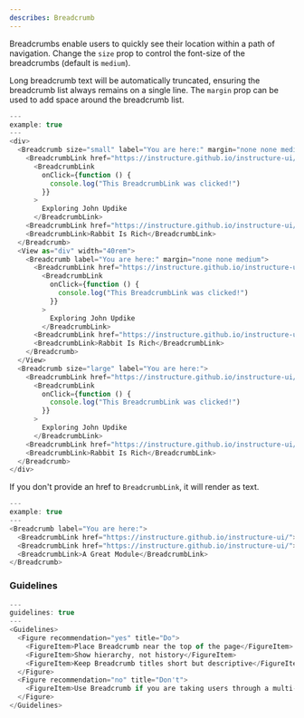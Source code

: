 ```yaml
---
describes: Breadcrumb
---
```


Breadcrumbs enable users to quickly see their location within a path of navigation. Change the `size` prop to control the font-size of the breadcrumbs
(default is `medium`).

Long breadcrumb text will be automatically truncated, ensuring the
breadcrumb list always remains on a single line. The `margin` prop can be
used to add space around the breadcrumb list.

```js
---
example: true
---
<div>
  <Breadcrumb size="small" label="You are here:" margin="none none medium">
    <BreadcrumbLink href="https://instructure.github.io/instructure-ui/">English 204</BreadcrumbLink>
      <BreadcrumbLink
        onClick={function () {
          console.log("This BreadcrumbLink was clicked!")
        }}
      >
        Exploring John Updike
      </BreadcrumbLink>
    <BreadcrumbLink href="https://instructure.github.io/instructure-ui/">The Rabbit Novels</BreadcrumbLink>
    <BreadcrumbLink>Rabbit Is Rich</BreadcrumbLink>
  </Breadcrumb>
  <View as="div" width="40rem">
    <Breadcrumb label="You are here:" margin="none none medium">
      <BreadcrumbLink href="https://instructure.github.io/instructure-ui/">English 204</BreadcrumbLink>
        <BreadcrumbLink
          onClick={function () {
            console.log("This BreadcrumbLink was clicked!")
          }}
        >
          Exploring John Updike
        </BreadcrumbLink>
      <BreadcrumbLink href="https://instructure.github.io/instructure-ui/">The Rabbit Novels</BreadcrumbLink>
      <BreadcrumbLink>Rabbit Is Rich</BreadcrumbLink>
    </Breadcrumb>
  </View>
  <Breadcrumb size="large" label="You are here:">
    <BreadcrumbLink href="https://instructure.github.io/instructure-ui/">English 204</BreadcrumbLink>
      <BreadcrumbLink
        onClick={function () {
          console.log("This BreadcrumbLink was clicked!")
        }}
      >
        Exploring John Updike
      </BreadcrumbLink>
    <BreadcrumbLink href="https://instructure.github.io/instructure-ui/">The Rabbit Novels</BreadcrumbLink>
    <BreadcrumbLink>Rabbit Is Rich</BreadcrumbLink>
  </Breadcrumb>
</div>
```

If you don't provide an href to `BreadcrumbLink`, it will render as text.

```js
---
example: true
---
<Breadcrumb label="You are here:">
  <BreadcrumbLink href="https://instructure.github.io/instructure-ui/">Course A</BreadcrumbLink>
  <BreadcrumbLink href="https://instructure.github.io/instructure-ui/">Modules</BreadcrumbLink>
  <BreadcrumbLink>A Great Module</BreadcrumbLink>
</Breadcrumb>
```
### Guidelines

```js
---
guidelines: true
---
<Guidelines>
  <Figure recommendation="yes" title="Do">
    <FigureItem>Place Breadcrumb near the top of the page</FigureItem>
    <FigureItem>Show hierarchy, not history</FigureItem>
    <FigureItem>Keep Breadcrumb titles short but descriptive</FigureItem>
  </Figure>
  <Figure recommendation="no" title="Don't">
    <FigureItem>Use Breadcrumb if you are taking users through a multi-step process</FigureItem>
  </Figure>
</Guidelines>
```

